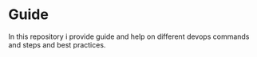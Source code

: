 # Guide
In this repository i provide guide and help on different devops commands and steps and best practices.
